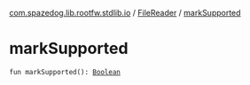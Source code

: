 [com.spazedog.lib.rootfw.stdlib.io](../index.md) / [FileReader](index.md) / [markSupported](.)

# markSupported

`fun markSupported(): `[`Boolean`](https://kotlinlang.org/api/latest/jvm/stdlib/kotlin/-boolean/index.html)